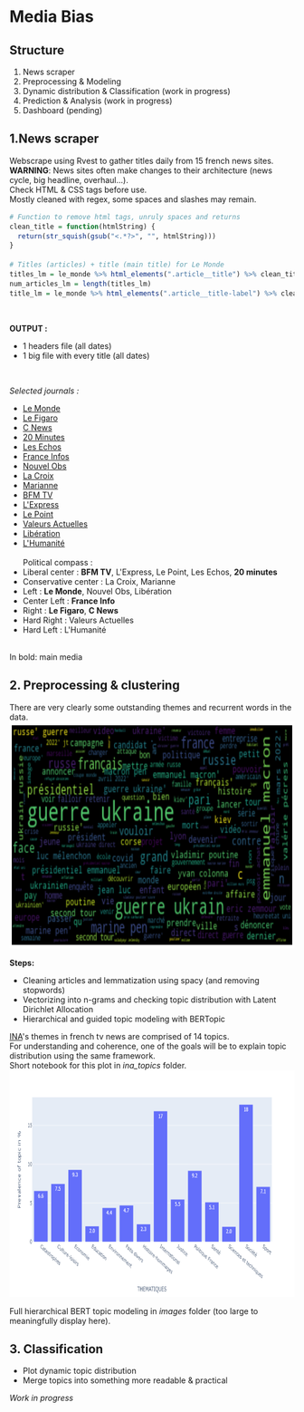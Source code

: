 # Media Bias

## Structure
1. News scraper
2. Preprocessing & Modeling
3. Dynamic distribution & Classification (work in progress)
4. Prediction & Analysis (work in progress)
5. Dashboard (pending)


## 1.News scraper
Webscrape using Rvest to gather titles daily from 15 french news sites.<br>
**WARNING**: News sites often make changes to their architecture (news cycle, big headline, overhaul...).<br>
Check HTML & CSS tags before use.<br>
Mostly cleaned with regex, some spaces and slashes may remain.<br>

```r
# Function to remove html tags, unruly spaces and returns
clean_title = function(htmlString) {
  return(str_squish(gsub("<.*?>", "", htmlString)))
}

# Titles (articles) + title (main title) for Le Monde
titles_lm = le_monde %>% html_elements(".article__title") %>% clean_title
num_articles_lm = length(titles_lm)
title_lm = le_monde %>% html_elements(".article__title-label") %>% clean_title
```

<br>

**OUTPUT :** 
- 1 headers file (all dates)
- 1 big file with every title (all dates)

<br>

_Selected journals :_
- [Le Monde](https://www.lemonde.fr/)
- [Le Figaro](https://www.lefigaro.fr/)
- [C News](https://www.cnews.fr/)
- [20 Minutes](https://www.20minutes.fr/)
- [Les Echos](https://www.lesechos.fr/)
- [France Infos](https://www.francetvinfo.fr/)
- [Nouvel Obs](https://www.nouvelobs.com/)
- [La Croix](https://www.la-croix.fr/)
- [Marianne](https://www.marianne.net/)
- [BFM TV](https://www.bfmtv.com/)
- [L'Express](https://www.lexpress.fr/)
- [Le Point](https://www.lepoint.fr/)
- [Valeurs Actuelles](https://www.valeursactuelles.com/)
- [Libération](https://www.liberation.fr/)
- [L'Humanité](https://www.humanite.fr/)
<br><br>
Political compass :
- Liberal center : **BFM TV**, L'Express, Le Point, Les Echos, **20 minutes**
- Conservative center : La Croix, Marianne
- Left : **Le Monde**, Nouvel Obs, Libération
- Center Left : **France Info**
- Right : **Le Figaro**, **C News**
- Hard Right : Valeurs Actuelles
- Hard Left : L'Humanité

<br>
In bold: main media


## 2. Preprocessing & clustering
There are very clearly some outstanding themes and recurrent words in the data.
<img src="https://github.com/Ukratic/Media_bias/blob/main/images/wcloud.png" alt="Wcloud" width="800" height="400"/>


**Steps:**
- Cleaning articles and lemmatization using spacy (and removing stopwords)
- Vectorizing into n-grams and checking topic distribution with Latent Dirichlet Allocation
- Hierarchical and guided topic modeling with BERTopic

<a href="https://www.ina.fr/">INA</a>'s themes in french tv news are comprised of 14 topics.<br>
For understanding and coherence, one of the goals will be to explain topic distribution using the same framework.<br>
Short notebook for this plot in *ina_topics* folder.<br>
<img src="https://github.com/Ukratic/Media_bias/blob/main/images/ina_topics.png" alt="INA topics" width="800" height="400"/>

Full hierarchical BERT topic modeling in *images* folder (too large to meaningfully display here).

## 3. Classification
- Plot dynamic topic distribution
- Merge topics into something more readable & practical

*Work in progress*
